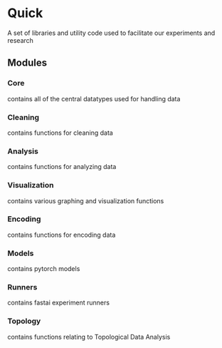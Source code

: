# Quick
A set of libraries and utility code used to facilitate our experiments and research


## Modules

### Core

contains all of the central datatypes used for handling data

### Cleaning

contains functions for cleaning data

### Analysis

contains functions for analyzing data

### Visualization

contains various graphing and visualization functions

### Encoding

contains functions for encoding data

### Models

contains pytorch models

### Runners

contains fastai experiment runners

### Topology

contains functions relating to Topological Data Analysis


